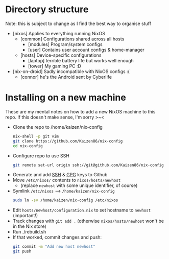 # Directory structure

Note: this is subject to change as I find the best way to organise stuff

- [nixos] Applies to everything running NixOS
    - [common] Configurations shared across all hosts
        - [modules] Program/system configs
        - [user] Contains user account configs & home-manager
    - [hosts] Device-specific configurations
        - [laptop] terrible battery life but works well enough
        - [tower] My gaming PC :D
- [nix-on-droid] Sadly incompatible with NixOS configs :(
    - [connor] he's the Android sent by Cyberlife

<!-- Unsure what I'll do with the raspi. I haven't touched it for a long time... -->

# Installing on a new machine

These are my mental notes on how to add a new NixOS machine to this repo. If this doesn't make sense, I'm sorry >&#x2060;~&#x2060;<

- Clone the repo to /home/kaizen/nix-config
     ```bash
     nix-shell -p git vim
     git clone https://github.com/Kaizen86/nix-config
     cd nix-config
     ```
- Configure repo to use SSH
     ```bash
     git remote set-url origin ssh://git@github.com/Kaizen86/nix-config
     ```
- Generate and add [SSH](https://docs.github.com/en/authentication/connecting-to-github-with-ssh/generating-a-new-ssh-key-and-adding-it-to-the-ssh-agent) & [GPG](https://docs.github.com/en/authentication/managing-commit-signature-verification/generating-a-new-gpg-key) keys to Github
- Move `/etc/nixos/` contents to `nixos/hosts/newhost`
     - (replace `newhost` with some unique identifier, of course)
- Symlink `/etc/nixos` --> `/home/kaizen/nix-config`
     ```bash
     sudo ln -sv /home/kaizen/nix-config /etc/nixos
     ```
- Edit `hosts/newhost/configuration.nix` to set hostname to `newhost` (important!)
- Track changes with `git add .` (otherwise `nixos/hosts/newhost` won't be in the Nix store)
- Run ./rebuild.sh
- If that worked, commit changes and push:
     ```bash
     git commit -m "Add new host newhost"
     git push
     ```
